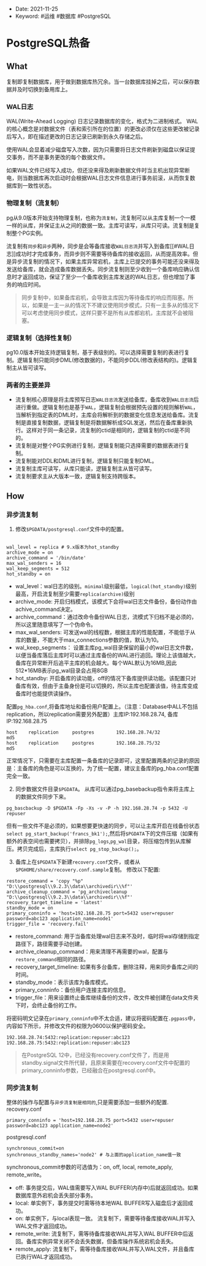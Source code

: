 - Date: 2021-11-25
- Keyword: #运维 #数据库 #PostgreSQL

# PostgreSQL热备

## What
复制即复制数据库，用于做到数据库热冗余。当一台数据库挂掉之后，可以保存数据并及时切换到备用库上。

### WAL日志
WAL(Write-Ahead Logging) 日志记录数据库的变化，格式为二进制格式。
WAL 的核心概念是对数据文件（表和索引所在的位置）的更改必须仅在这些更改被记录后写入，即在描述更改的日志记录已刷新到永久存储之后。

使用WAL会显着减少磁盘写入次数，因为只需要将日志文件刷新到磁盘以保证提交事务，而不是事务更改的每个数据文件。

如果WAL文件已经写入成功，但还没来得及刷新数据文件时当主机出现异常断电，则当数据库再次启动时会根据WAL日志文件信息进行事务前滚，从而恢复数据库到一致性状态。

### 物理复制（流复制）
pg从9.0版本开始支持物理复制，也称为`流复制`，流复制可以从主库复制一个一模一样的从库，并保证主从之间的数据一致。主库可读写，从库只可读。流复制是复制整个PG实例。

流复制有`同步`和`异步`两种，同步是会等备库接收`WAL日志流`并写入到备库[[#WAL日志]]成功时才完成事务，而异步则不需要等待备库的接收返回，从而提高效率。但是异步流复制的情况下，如果主库异常宕机，主库上已提交的事务可能还没来得及发送给备库，就会造成备库数据丢失。同步流复制则至少收到一个备库响应确认信息时才返回成功，保证了至少一个备库收到主库发送的WAL日志，但也增加了事务的响应时间。

> 同步复制中，如果备库宕机，会导致主库因为等待备库的响应而阻塞。所以，如果是一主一从的情况下不建议使用同步模式，只有一主多从的情况下可以考虑使用同步模式，这样只要不是所有从库都宕机，主库就不会被阻塞。


### 逻辑复制（选择性复制）
pg10.0版本开始支持逻辑复制，基于表级别的。可以选择需要复制的表进行复制。逻辑复制只能同步DML(修改数据的)，不能同步DDL(修改表结构的)。逻辑复制主从皆可读写。

### 两者的主要差异
- 流复制核心原理是将主库预写日志`WAL日志流`发送给备库，备库收到`WAL日志流`后进行重做。逻辑复制也是基于`WAL`，逻辑复制会根据预先设置的规则解析`WAL`，当解析到指定表的DML时，主库会将解析到的数据变化信息发送给备库。流复制是直接复制数据，逻辑复制是将数据解析成SQL发送，然后在备库重新执行。这样对于同一条记录，流复制的ctid是相同的，逻辑复制的ctid是不同的。
- 流复制是对整个PG实例进行复制，逻辑复制能只选择需要的数据表进行复制。
- 流复制能对DDL和DML进行复制，逻辑复制只能复制DML。
- 流复制主库可读写，从库只能读，逻辑复制主从皆可读写。
- 流复制要求主从大版本一致，逻辑复制支持跨版本。


## How
### 异步流复制
1. 修改`$PGDATA/postgresql.conf`文件中的配置。
```config

wal_level = replica # 9.x版本为hot_standby
archive_mode = on                
archive_command = '/bin/date'  
max_wal_senders = 16
wal_keep_segments = 512
hot_standby = on
```
- wal_level：wal日志的级别。`minimal`级别最低，`logical(hot_standby)`级别最高，开启流复制至少需要`replica(archive)`级别
- archive_mode: 开启归档模式，该模式下会将wal日志文件备份，备份动作由achive_command决定。
- archive_command：通过改命令备份WAL日志，流模式下归档不是必须的，所以这里随意填写了一个伪命令。
- max_wal_senders: 可发送wal的线程数，根据主库的性能配置，不能低于从库的数量，不能大于max_connections参数的值，默认为10。
- wal_keep_segments： 设置主库pg_wal目录保留的最小的wal日志文件数，以便当备库落后主库时可以通过主库备份的WAL进行追回。理论上该值越大，备库在异常断开后追平主库的机会越大。每个WAL默认为16MB,因此512\*16MB表示pg_wal目录会占用8GB
- hot_standby: 开启备库的读功能，off的情况下备库提供读功能。该配置只对备库有效，但由于主备身份是可以切换的，所以主库也配置该值，待主库变成备库时也能提供读操作。

配置`pg_hba.conf`,将备库地址和备份用户配置上。（注意：Database中ALL不包括replication，所以replication需要另外配置）主库IP:192.168.28.74, 备库IP:192.168.28.75
```config
host    replication     postgres        192.168.28.74/32            md5
host    replication     postgres        192.168.28.75/32            md5
```
正常情况下，只需要在主库配置一条备库的记录即可，这里配置两条的记录的原因是：主备库的角色是可以互换的，为了统一配置，建议主备库的pg_hba.conf配置完全一致。

2. 同步数据文件目录`$PGDATA`。
从库可以通过pg_basebackup指令来将主库上的数据文件同步下来。
```
pg_bascbackup -D $PGDATA -Fp -Xs -v -P -h 192.168.28.74 -p 5432 -U repuser
```
但有一些文件不是必须的，如果想要更快速的同步，可以让主库开启在线备份状态`select pg_start_backup('francs_bk1');`,然后将`$PGDATA`下的文件压缩（如果有额外的表空间也需要拷贝），并排除`pg_logs`,`pg_wal`目录，将压缩包传到从库解压。拷贝完成后，主库执行`select pg_stop_backup();`。

3. 备库上在`$PGDATA`下新建`recovery.conf`文件，或者从`$PGHOME/share/recovery.conf.sample`复制。
修改以下配置:
```config
restore_command = 'copy "%p" "D:\\postgresql\\9.2.3\\data\\archivedir\\%f"'
archive_cleanup_command = 'pg_archivecleanup "D:\\postgresql\\9.2.3\\data\\archivedir\\%f"'
recovery_target_timeline = 'latest'
standby_mode = on
primary_conninfo = 'host=192.168.28.75 port=5432 user=repuser password=abc123 application_name=node1'
trigger_file = 'recovery.fail'
```
-   restore_command: 用于当备库处理wal日志来不及时，临时将wal存储到指定路径下，路径需要手动创建。
-   archive_cleanup_command：用来清理不再需要的wal，配置与`restore_command`相同的路径。
-   recovery_target_timeline: 如果有多台备库，删除注释，用来同步备库之间的时间。
-   standby_mode：表示该库为备库模式。
-   primary_conninfo：备份用户连接主库的信息。
-   trigger_file：用来设置终止备库继续备份的文件，改文件被创建在data文件夹下时，会终止备份的工作。

将密码明文记录在`primary_conninfo`中不太合适，建议将密码配置在`.pgpass`中，内容如下所示，并修改文件的权限为0600以保护密码安全。

```config
192.168.28.74:5432:replication:repuser:abc123
192.168.28.75:5432:replication:repuser:abc123
```

>在PostgreSQL 12中，已经没有recovery.conf文件了，而是用standby.signal文件所代替，且原来需要在recovery.conf文件中配置的primary_conninfo参数，已经融合在postgresql.conf中。

### 同步流复制
整体的操作与配置与`异步流复制是相同的`,只是需要添加一些额外的配置.
recovery.conf
```
primary_conninfo = 'host=192.168.28.75 port=5432 user=repuser password=abc123 application_name=node2'
```
postgresql.conf
```
synchronous_commit=on
synchronous_standby_names='node2' # 与上面的application_name值一致
```
synchronous_commit参数的可选值为：on, off, local, remote_apply, remote_write。
- off: 事务提交后，WAL值需要写入WAL BUFFER(内存中)后就返回成功。如果数据库意外宕机会丢失部分事务。
- local: 单实例下，事务提交时需等待本地WAL BUFFER写入磁盘后才返回成功。
- on: 单实例下，与local表现一致。 流复制下，需要等待备库接收WAL并写入WAL文件才返回成功。
- remote_write: 流复制下，需等待备库接收WAL并写入WAL BUFFER中后返回。备库实例异常关闭不会丢失数据，但备库操作系统宕机会丢失。
- remote_apply: 流复制下，需等待备库接收WAL并写入WAL文件，并且备库已执行WAL才返回成功。
